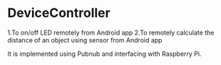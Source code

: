 # DeviceController
1.To on/off LED remotely from Android app
2.To remotely calculate the distance of an object using sensor from Android app

It is implemented using Pubnub and interfacing with Raspberry Pi.
